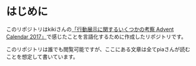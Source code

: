 # はじめに

このリポジトリはkikiさんの[「行動展示に関するいくつかの考察 Advent Calendar 2017」](https://adventar.org/calendars/2667)で感じたことを言語化するために作成したリポジトリです。

このリポジトリは誰でも閲覧可能ですが、ここにある文章は全てpiaさんが読むことを想定して書いています。

